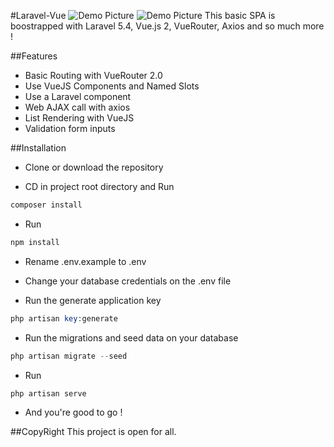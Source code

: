 #Laravel-Vue
![Demo Picture](http://uupload.ir/files/o9r_screenshot-localhost_8000_2017-01-26_15-05-17.png)
![Demo Picture](http://uupload.ir/files/igk_screenshot-localhost_8000_2017-01-27_13-59-07.png)
This basic SPA is boostrapped with Laravel 5.4, Vue.js 2, VueRouter, Axios and so much more !

##Features
* Basic Routing with VueRouter 2.0
* Use VueJS Components and Named Slots
* Use a Laravel component
* Web AJAX call with axios
* List Rendering with VueJS
* Validation form inputs

##Installation
* Clone or download the repository

* CD in project root directory and Run
```PHP
composer install 
```
* Run 
```PHP
npm install
```

* Rename .env.example to .env

* Change your database credentials on the .env file

* Run the generate application key
```PHP
php artisan key:generate
```

* Run the migrations and seed data on your database
```PHP
php artisan migrate --seed
```

* Run 
```PHP
php artisan serve
```

* And you're good to go !

##CopyRight
This project is open for all.

